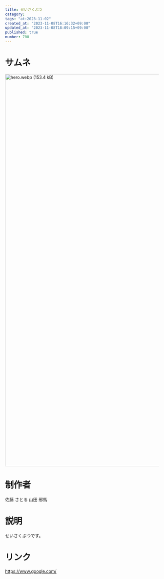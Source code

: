 ```yaml
---
title: せいさくぶつ
category:
tags: "at:2023-11-02"
created_at: "2023-11-08T16:16:32+09:00"
updated_at: "2023-11-08T18:09:15+09:00"
published: true
number: 700
---
```


# サムネ
<img width="1280" alt="hero.webp (153.4 kB)" src="https://img.esa.io/uploads/production/attachments/19973/2023/11/30/148142/5cae7848-534b-4912-a25a-4a1f292b9ac5.webp">

# 制作者
佐藤 さとる
山田 邪馬

# 説明
せいさくぶつです。

# リンク
https://www.google.com/
